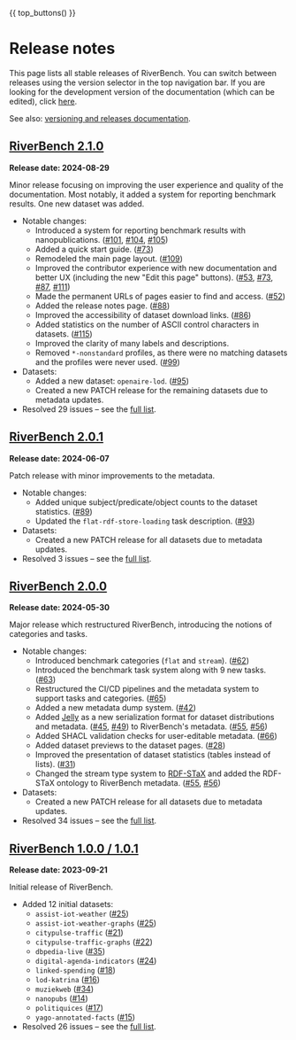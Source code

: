 {{ top_buttons() }}

# Release notes

This page lists all stable releases of RiverBench. You can switch between releases using the version selector in the top navigation bar. If you are looking for the development version of the documentation (which can be edited), click [here](https://w3id.org/riverbench/).

See also: [versioning and releases documentation](documentation/versioning.md).

## [RiverBench 2.1.0](https://w3id.org/riverbench/v/2.1.0)

**Release date: 2024-08-29**

Minor release focusing on improving the user experience and quality of the documentation. Most notably, it added a system for reporting benchmark results. One new dataset was added.

- Notable changes:
    - Introduced a system for reporting benchmark results with nanopublications. ([#101](https://github.com/RiverBench/RiverBench/issues/101), [#104](https://github.com/RiverBench/RiverBench/issues/104), [#105](https://github.com/RiverBench/RiverBench/issues/105))
    - Added a quick start guide. ([#73](https://github.com/RiverBench/RiverBench/issues/73))
    - Remodeled the main page layout. ([#109](https://github.com/RiverBench/RiverBench/issues/109))
    - Improved the contributor experience with new documentation and better UX (including the new "Edit this page" buttons). ([#53](https://github.com/RiverBench/RiverBench/issues/53), [#73](https://github.com/RiverBench/RiverBench/issues/73), [#87](https://github.com/RiverBench/RiverBench/issues/87), [#111](https://github.com/RiverBench/RiverBench/issues/111))
    - Made the permanent URLs of pages easier to find and access. ([#52](https://github.com/RiverBench/RiverBench/issues/52))
    - Added the release notes page. ([#88](https://github.com/RiverBench/RiverBench/issues/88))
    - Improved the accessibility of dataset download links. ([#86](https://github.com/RiverBench/RiverBench/issues/86))
    - Added statistics on the number of ASCII control characters in datasets. ([#115](https://github.com/RiverBench/RiverBench/issues/115))
    - Improved the clarity of many labels and descriptions.
    - Removed `*-nonstandard` profiles, as there were no matching datasets and the profiles were never used. ([#99](https://github.com/RiverBench/RiverBench/issues/99))
- Datasets:
    - Added a new dataset: `openaire-lod`. ([#95](https://github.com/RiverBench/RiverBench/issues/95))
    - Created a new PATCH release for the remaining datasets due to metadata updates.
- Resolved 29 issues – see the [full list](https://github.com/RiverBench/RiverBench/milestone/4?closed=1).

## [RiverBench 2.0.1](https://w3id.org/riverbench/v/2.0.1)

**Release date: 2024-06-07**

Patch release with minor improvements to the metadata.

- Notable changes:
    - Added unique subject/predicate/object counts to the dataset statistics. ([#89](https://github.com/RiverBench/RiverBench/issues/89))
    - Updated the `flat-rdf-store-loading` task description. ([#93](https://github.com/RiverBench/RiverBench/issues/93))
- Datasets:
    - Created a new PATCH release for all datasets due to metadata updates.
- Resolved 3 issues – see the [full list](https://github.com/RiverBench/RiverBench/milestone/5?closed=1).

## [RiverBench 2.0.0](https://w3id.org/riverbench/v/2.0.0)

**Release date: 2024-05-30**

Major release which restructured RiverBench, introducing the notions of categories and tasks.

- Notable changes:
    - Introduced benchmark categories (`flat` and `stream`). ([#62](https://github.com/RiverBench/RiverBench/issues/62))
    - Introduced the benchmark task system along with 9 new tasks. ([#63](https://github.com/RiverBench/RiverBench/issues/63))
    - Restructured the CI/CD pipelines and the metadata system to support tasks and categories. ([#65](https://github.com/RiverBench/RiverBench/issues/65))
    - Added a new metadata dump system. ([#42](https://github.com/RiverBench/RiverBench/issues/42))
    - Added [Jelly](https://w3id.org/jelly) as a new serialization format for dataset distributions and metadata. ([#45](https://github.com/RiverBench/RiverBench/issues/45), [#49](https://github.com/RiverBench/RiverBench/issues/49))
    to RiverBench's metadata. ([#55](https://github.com/RiverBench/RiverBench/issues/55), [#56](https://github.com/RiverBench/RiverBench/issues/56))
    - Added SHACL validation checks for user-editable metadata. ([#66](https://github.com/RiverBench/RiverBench/issues/66))
    - Added dataset previews to the dataset pages. ([#28](https://github.com/RiverBench/RiverBench/issues/28))
    - Improved the presentation of dataset statistics (tables instead of lists). ([#31](https://github.com/RiverBench/RiverBench/issues/31))
    - Changed the stream type system to [RDF-STaX](https://w3id.org/stax) and added the RDF-STaX ontology to RiverBench metadata. ([#55](https://github.com/RiverBench/RiverBench/issues/55), [#56](https://github.com/RiverBench/RiverBench/issues/56))
- Datasets:
    - Created a new PATCH release for all datasets due to metadata updates.
- Resolved 34 issues – see the [full list](https://github.com/RiverBench/RiverBench/milestone/2?closed=1).

## [RiverBench 1.0.0 / 1.0.1](https://w3id.org/riverbench/v/1.0.1)

**Release date: 2023-09-21**

Initial release of RiverBench.

- Added 12 initial datasets:
    - `assist-iot-weather` ([#25](https://github.com/RiverBench/RiverBench/issues/25))
    - `assist-iot-weather-graphs` ([#25](https://github.com/RiverBench/RiverBench/issues/25))
    - `citypulse-traffic` ([#21](https://github.com/RiverBench/RiverBench/issues/21))
    - `citypulse-traffic-graphs` ([#22](https://github.com/RiverBench/RiverBench/issues/22))
    - `dbpedia-live` ([#35](https://github.com/RiverBench/RiverBench/issues/35))
    - `digital-agenda-indicators` ([#24](https://github.com/RiverBench/RiverBench/issues/24))
    - `linked-spending` ([#18](https://github.com/RiverBench/RiverBench/issues/18))
    - `lod-katrina` ([#16](https://github.com/RiverBench/RiverBench/issues/16))
    - `muziekweb` ([#34](https://github.com/RiverBench/RiverBench/issues/34))
    - `nanopubs` ([#14](https://github.com/RiverBench/RiverBench/issues/14))
    - `politiquices` ([#17](https://github.com/RiverBench/RiverBench/issues/17))
    - `yago-annotated-facts` ([#15](https://github.com/RiverBench/RiverBench/issues/15))
- Resolved 26 issues – see the [full list](https://github.com/RiverBench/RiverBench/milestone/1?closed=1).    
